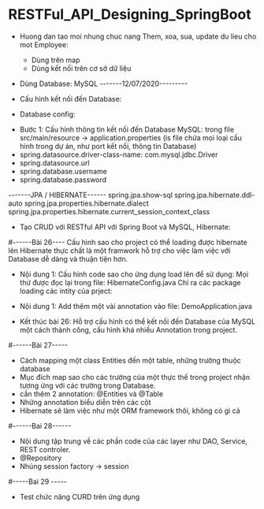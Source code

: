 # RESTFul_API_Designing_SpringBoot
* Huong dan tao moi nhung chuc nang Them, xoa, sua, update du lieu cho mot Employee:
	- Dùng trên map
	- Dùng kết nối trên cơ sở dữ liệu

* Dùng Database: MySQL
-------12/07/2020---------
* Cấu hình kết nối đến Database: 
* Database config:
- Bước 1: Cấu hình thông tin kết nối đến Database MySQL: trong file src/main/resource -> application.properties (is file chứa mọi loại cấu hình trong dự án, như port kết nối, thông tin Database)
- spring.datasource.driver-class-name: com.mysql.jdbc.Driver
- spring.datasource.url
- spring.database.username
- spring.database.password


-------JPA / HIBERNATE------
spring.jpa.show-sql
spring.jpa.hibernate.ddl-auto
spring.jpa.properties.hibernate.dialect
spring.jpa.properties.hibernate.current_session_context_class

* Tạo CRUD với RESTful API với Spring Boot và MySQL, Hibernate:

#------Bài 26----
Cấu hình sao cho project có thể loading được hibernate lên
Hibernate thực chất là một framwork hỗ trợ cho việc làm việc với Database dễ dàng và thuận tiện hơn.
- Nội dung 1:
	Cấu hình code sao cho ứng dụng load lên để sử dụng:
	Mọi thứ được đọc lại trong file: HibernateConfig.java
	Chỉ ra các package loading các intity của prject:
	
- Nội dung 1:
	Add thêm một vài annotation vào file: DemoApplication.java
- Kết thúc bài 26: Hỗ trợ cấu hình có thể kết nối đến Database của MySQL một cách thành công, cấu hình khá nhiều Annotation trong project.

#------Bài 27-----
- Cách mapping một class Entities đến một table, những trường thuộc database
- Mục đích map sao cho các trường của một thực thế trong project nhận tương ứng với các trường trong Database.
- cần thêm 2 annotation: @Entities và @Table
- Những annotation biểu diễn trên các cột
- Hibernate sẽ làm việc như một ORM framework thôi, không có gì cả


#------Bai 28------
- Nội dung tập trung về các phần code của các layer như DAO, Service, REST controler.
- @Repository
- Nhúng session factory -> session


#-----Bai 29 -----
- Test chức năng CURD trên ứng dụng




